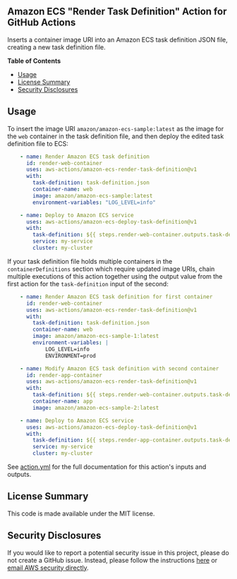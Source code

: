 ## Amazon ECS "Render Task Definition" Action for GitHub Actions

Inserts a container image URI into an Amazon ECS task definition JSON file, creating a new task definition file.

**Table of Contents**

<!-- toc -->

- [Usage](#usage)
- [License Summary](#license-summary)
- [Security Disclosures](#security-disclosures)

<!-- tocstop -->

## Usage

To insert the image URI `amazon/amazon-ecs-sample:latest` as the image for the `web` container in the task definition file, and then deploy the edited task definition file to ECS:

```yaml
    - name: Render Amazon ECS task definition
      id: render-web-container
      uses: aws-actions/amazon-ecs-render-task-definition@v1
      with:
        task-definition: task-definition.json
        container-name: web
        image: amazon/amazon-ecs-sample:latest
        environment-variables: "LOG_LEVEL=info"

    - name: Deploy to Amazon ECS service
      uses: aws-actions/amazon-ecs-deploy-task-definition@v1
      with:
        task-definition: ${{ steps.render-web-container.outputs.task-definition }}
        service: my-service
        cluster: my-cluster
```

If your task definition file holds multiple containers in the `containerDefinitions`
section which require updated image URIs, chain multiple executions of this action
together using the output value from the first action for the `task-definition`
input of the second:

```yaml
    - name: Render Amazon ECS task definition for first container
      id: render-web-container
      uses: aws-actions/amazon-ecs-render-task-definition@v1
      with:
        task-definition: task-definition.json
        container-name: web
        image: amazon/amazon-ecs-sample-1:latest
        environment-variables: |
            LOG_LEVEL=info
            ENVIRONMENT=prod

    - name: Modify Amazon ECS task definition with second container
      id: render-app-container
      uses: aws-actions/amazon-ecs-render-task-definition@v1
      with:
        task-definition: ${{ steps.render-web-container.outputs.task-definition }}
        container-name: app
        image: amazon/amazon-ecs-sample-2:latest

    - name: Deploy to Amazon ECS service
      uses: aws-actions/amazon-ecs-deploy-task-definition@v1
      with:
        task-definition: ${{ steps.render-app-container.outputs.task-definition }}
        service: my-service
        cluster: my-cluster
```

See [action.yml](action.yml) for the full documentation for this action's inputs and outputs.

## License Summary

This code is made available under the MIT license.

## Security Disclosures

If you would like to report a potential security issue in this project, please do not create a GitHub issue.  Instead, please follow the instructions [here](https://aws.amazon.com/security/vulnerability-reporting/) or [email AWS security directly](mailto:aws-security@amazon.com).
